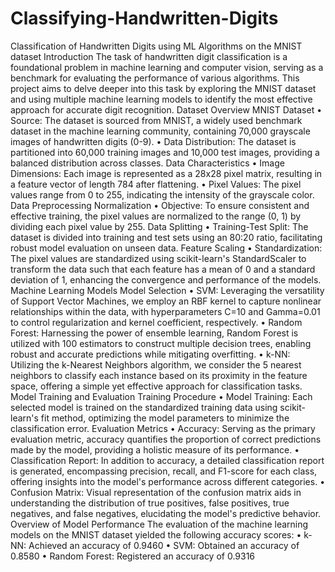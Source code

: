 # Classifying-Handwritten-Digits
Classification of Handwritten Digits using ML Algorithms on the MNIST dataset
Introduction
The task of handwritten digit classification is a foundational problem in machine learning and computer vision, serving as a benchmark for evaluating the performance of various algorithms. This project aims to delve deeper into this task by exploring the MNIST dataset and using multiple machine learning models to identify the most effective approach for accurate digit recognition.
Dataset Overview
MNIST Dataset
•	Source: The dataset is sourced from MNIST, a widely used benchmark dataset in the machine learning community, containing 70,000 grayscale images of handwritten digits (0-9).
•	Data Distribution: The dataset is partitioned into 60,000 training images and 10,000 test images, providing a balanced distribution across classes.
Data Characteristics
•	Image Dimensions: Each image is represented as a 28x28 pixel matrix, resulting in a feature vector of length 784 after flattening.
•	Pixel Values: The pixel values range from 0 to 255, indicating the intensity of the grayscale color.
Data Preprocessing
Normalization
•	Objective: To ensure consistent and effective training, the pixel values are normalized to the range (0, 1) by dividing each pixel value by 255.
Data Splitting
•	Training-Test Split: The dataset is divided into training and test sets using an 80:20 ratio, facilitating robust model evaluation on unseen data.
Feature Scaling
•	Standardization: The pixel values are standardized using scikit-learn's StandardScaler to transform the data such that each feature has a mean of 0 and a standard deviation of 1, enhancing the convergence and performance of the models.
Machine Learning Models
Model Selection
•	SVM: Leveraging the versatility of Support Vector Machines, we employ an RBF kernel to capture nonlinear relationships within the data, with hyperparameters C=10 and Gamma=0.01 to control regularization and kernel coefficient, respectively.
•	Random Forest: Harnessing the power of ensemble learning, Random Forest is utilized with 100 estimators to construct multiple decision trees, enabling robust and accurate predictions while mitigating overfitting.
•	k-NN: Utilizing the k-Nearest Neighbors algorithm, we consider the 5 nearest neighbors to classify each instance based on its proximity in the feature space, offering a simple yet effective approach for classification tasks.
Model Training and Evaluation
Training Procedure
•	Model Training: Each selected model is trained on the standardized training data using scikit-learn's fit method, optimizing the model parameters to minimize the classification error.
Evaluation Metrics
•	Accuracy: Serving as the primary evaluation metric, accuracy quantifies the proportion of correct predictions made by the model, providing a holistic measure of its performance.
•	Classification Report: In addition to accuracy, a detailed classification report is generated, encompassing precision, recall, and F1-score for each class, offering insights into the model's performance across different categories.
•	Confusion Matrix: Visual representation of the confusion matrix aids in understanding the distribution of true positives, false positives, true negatives, and false negatives, elucidating the model's predictive behavior.
Overview of Model Performance
The evaluation of the machine learning models on the MNIST dataset yielded the following accuracy scores:
•	k-NN: Achieved an accuracy of 0.9460
•	SVM: Obtained an accuracy of 0.8580
•	Random Forest: Registered an accuracy of 0.9316


